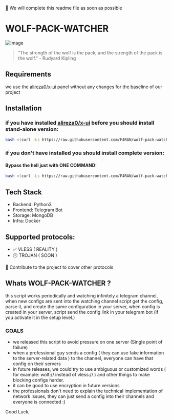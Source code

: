 🔴 We will complete this readme file as soon as possible


# WOLF-PACK-WATCHER

![image](https://github.com/F4RAN/wolf-pack-watcher/assets/25338592/458db1bf-5f26-44e9-85c6-89f983e70855)

> "The strength of the wolf is the pack, and the strength of the pack is the wolf." - Rudyard Kipling




## Requirements
we use the [alireza0/x-ui](https://github.com/alireza0/x-ui/blob/main/install.sh) panel without any changes for the baseline of our project


## Installation
### if you have installed [alireza0/x-ui](https://github.com/alireza0/x-ui/blob/main/install.sh) before you should install stand-alone version:

```bash
bash <(curl -Ls https://raw.githubusercontent.com/F4RAN/wolf-pack-watcher/master/install-alone.sh)
```

### if you don't have installed you should install complete version:
#### Bypass the hell just with ONE COMMAND:
```bash
bash <(curl -Ls https://raw.githubusercontent.com/F4RAN/wolf-pack-watcher/master/install-full.sh)
```

## Tech Stack
- Backend: Python3
- Frontend: Telegram Bot
- Storage: MongoDB
- Infra: Docker



## Supported protocols:
- ✅ VLESS ( REALITY )
- 🕙 TROJAN ( SOON )

🔸 Contribute to the project to cover other protocols

## Whats WOLF-PACK-WATCHER ?

this script works periodically and watching infinitely a telegram channel,
when new configs are sent into the watching channel script get the config, parse it, and create the same configuration in your server,
when config is created in your server, script send the config link in your telegram bot (if you activate it in the setup level.)


### GOALS

- we released this script to avoid pressure on one server (Single point of failure)
- when a professional guy sends a config ( they can use fake information to the server-related data ) to the channel, everyone can have that config on their servers
- in future releases, we could try to use ambiguous or customized words ( for example: wolf:// instead of vless:// ) and other things to make blocking configs harder.
- it can be good to use encryption in future versions
- the professionals don't need to explain the technical implementation of network issues, they can just send a config into their channels and everyone is connected :)




Good Luck,
